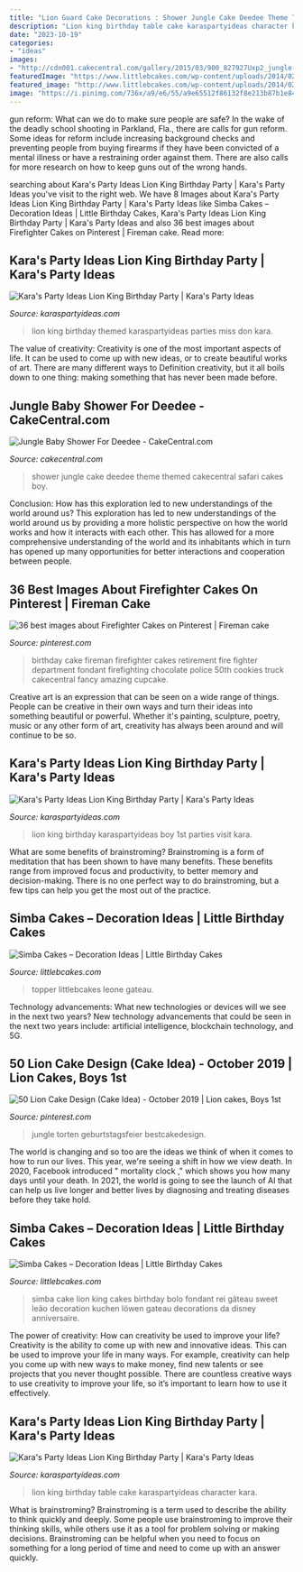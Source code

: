 ```yaml
---
title: "Lion Guard Cake Decorations : Shower Jungle Cake Deedee Theme Themed Cakecentral Safari Cakes Boy"
description: "Lion king birthday table cake karaspartyideas character kara"
date: "2023-10-19"
categories:
- "ideas"
images:
- "http://cdn001.cakecentral.com/gallery/2015/03/900_827927Uxp2_jungle-baby-shower-for-deedee.jpg"
featuredImage: "https://www.littlebcakes.com/wp-content/uploads/2014/02/Simba-Cakes-Pictures.jpg"
featured_image: "http://www.littlebcakes.com/wp-content/uploads/2014/02/Simba-Cake-768x1024.jpg"
image: "https://i.pinimg.com/736x/a9/e6/55/a9e65512f86132f8e213b87b1e84931c.jpg"
---
```



gun reform: What can we do to make sure people are safe?
In the wake of the deadly school shooting in Parkland, Fla., there are calls for gun reform. Some ideas for reform include increasing background checks and preventing people from buying firearms if they have been convicted of a mental illness or have a restraining order against them. There are also calls for more research on how to keep guns out of the wrong hands.

	

		
searching about Kara&#039;s Party Ideas Lion King Birthday Party | Kara&#039;s Party Ideas you've visit to the right web. We have 8 Images about Kara&#039;s Party Ideas Lion King Birthday Party | Kara&#039;s Party Ideas like Simba Cakes – Decoration Ideas | Little Birthday Cakes, Kara&#039;s Party Ideas Lion King Birthday Party | Kara&#039;s Party Ideas and also 36 best images about Firefighter Cakes on Pinterest | Fireman cake. Read more:
		
    
## Kara&#039;s Party Ideas Lion King Birthday Party | Kara&#039;s Party Ideas

<img loading=lazy src="https://karaspartyideas.com/wp-content/uploads/2018/04/Lion-King-Birthday-Party-via-Karas-Party-Ideas-KarasPartyIdeas.com12.jpeg" onerror="this.onerror=null;this.src='https://tse4.mm.bing.net/th?id=OIP.N2KhAtkdw0ineARLjjxx9gHaLH&amp;pid=15.1';" alt="Kara&#039;s Party Ideas Lion King Birthday Party | Kara&#039;s Party Ideas">

_Source: karaspartyideas.com_

>lion king birthday themed karaspartyideas parties miss don kara. 

	

The value of creativity:
Creativity is one of the most important aspects of life. It can be used to come up with new ideas, or to create beautiful works of art. There are many different ways to Definition creativity, but it all boils down to one thing: making something that has never been made before.

    
## Jungle Baby Shower For Deedee - CakeCentral.com

<img loading=lazy src="http://cdn001.cakecentral.com/gallery/2015/03/900_827927Uxp2_jungle-baby-shower-for-deedee.jpg" onerror="this.onerror=null;this.src='https://tse1.mm.bing.net/th?id=OIP.xXA6yE2QSzYcXnmtGKP3YAHaLJ&amp;pid=15.1';" alt="Jungle Baby Shower For Deedee - CakeCentral.com">

_Source: cakecentral.com_

>shower jungle cake deedee theme themed cakecentral safari cakes boy. 

	

Conclusion: How has this exploration led to new understandings of the world around us?
This exploration has led to new understandings of the world around us by providing a more holistic perspective on how the world works and how it interacts with each other. This has allowed for a more comprehensive understanding of the world and its inhabitants which in turn has opened up many opportunities for better interactions and cooperation between people.

    
## 36 Best Images About Firefighter Cakes On Pinterest | Fireman Cake

<img loading=lazy src="https://s-media-cache-ak0.pinimg.com/736x/38/17/15/3817158b9057a9232272f5b081104e7a.jpg" onerror="this.onerror=null;this.src='https://tse4.mm.bing.net/th?id=OIP.vtsMVzMyFoYHtMKxTxXr6AHaLE&amp;pid=15.1';" alt="36 best images about Firefighter Cakes on Pinterest | Fireman cake">

_Source: pinterest.com_

>birthday cake fireman firefighter cakes retirement fire fighter department fondant firefighting chocolate police 50th cookies truck cakecentral fancy amazing cupcake. 

	

Creative art is an expression that can be seen on a wide range of things. People can be creative in their own ways and turn their ideas into something beautiful or powerful. Whether it's painting, sculpture, poetry, music or any other form of art, creativity has always been around and will continue to be so.

    
## Kara&#039;s Party Ideas Lion King Birthday Party | Kara&#039;s Party Ideas

<img loading=lazy src="https://karaspartyideas.com/wp-content/uploads/2018/03/Lion-King-Birthday-Party-via-KarasPartyIdeas-KarasPartyIdeas.com_.png" onerror="this.onerror=null;this.src='https://tse1.mm.bing.net/th?id=OIP.r_BY5HrCZKQhMT6dUt5myAHaLH&amp;pid=15.1';" alt="Kara&#039;s Party Ideas Lion King Birthday Party | Kara&#039;s Party Ideas">

_Source: karaspartyideas.com_

>lion king birthday karaspartyideas boy 1st parties visit kara. 

	

What are some benefits of brainstroming?
Brainstroming is a form of meditation that has been shown to have many benefits. These benefits range from improved focus and productivity, to better memory and decision-making. There is no one perfect way to do brainstroming, but a few tips can help you get the most out of the practice.

    
## Simba Cakes – Decoration Ideas | Little Birthday Cakes

<img loading=lazy src="https://www.littlebcakes.com/wp-content/uploads/2014/02/Simba-Cakes-Pictures.jpg" onerror="this.onerror=null;this.src='https://tse3.mm.bing.net/th?id=OIP.d5SFHMKLBlBmVTrq_WDb0AHaHa&amp;pid=15.1';" alt="Simba Cakes – Decoration Ideas | Little Birthday Cakes">

_Source: littlebcakes.com_

>topper littlebcakes leone gateau. 

	

Technology advancements: What new technologies or devices will we see in the next two years?
New technology advancements that could be seen in the next two years include: artificial intelligence, blockchain technology, and 5G.

    
## 50 Lion Cake Design (Cake Idea) - October 2019 | Lion Cakes, Boys 1st

<img loading=lazy src="https://i.pinimg.com/736x/a9/e6/55/a9e65512f86132f8e213b87b1e84931c.jpg" onerror="this.onerror=null;this.src='https://tse3.mm.bing.net/th?id=OIP.L9Ka0FRRhKxWl3rOO1XmbQHaJQ&amp;pid=15.1';" alt="50 Lion Cake Design (Cake Idea) - October 2019 | Lion cakes, Boys 1st">

_Source: pinterest.com_

>jungle torten geburtstagsfeier bestcakedesign. 

	

The world is changing and so too are the ideas we think of when it comes to how to run our lives. This year, we're seeing a shift in how we view death. In 2020, Facebook introduced " mortality clock ," which shows you how many days until your death. In 2021, the world is going to see the launch of AI that can help us live longer and better lives by diagnosing and treating diseases before they take hold.

    
## Simba Cakes – Decoration Ideas | Little Birthday Cakes

<img loading=lazy src="http://www.littlebcakes.com/wp-content/uploads/2014/02/Simba-Cake-768x1024.jpg" onerror="this.onerror=null;this.src='https://tse2.mm.bing.net/th?id=OIP.FF8AJhIMF0ZCIcTrEP5dogHaJ4&amp;pid=15.1';" alt="Simba Cakes – Decoration Ideas | Little Birthday Cakes">

_Source: littlebcakes.com_

>simba cake lion king cakes birthday bolo fondant rei gâteau sweet leão decoration kuchen löwen gateau decorations da disney anniversaire. 

	

The power of creativity: How can creativity be used to improve your life?
Creativity is the ability to come up with new and innovative ideas. This can be used to improve your life in many ways. For example, creativity can help you come up with new ways to make money, find new talents or see projects that you never thought possible. There are countless creative ways to use creativity to improve your life, so it’s important to learn how to use it effectively.

    
## Kara&#039;s Party Ideas Lion King Birthday Party | Kara&#039;s Party Ideas

<img loading=lazy src="http://karaspartyideas.com/wp-content/uploads/2018/04/Lion-King-Birthday-Party-via-Karas-Party-Ideas-KarasPartyIdeas.com14.jpeg" onerror="this.onerror=null;this.src='https://tse1.mm.bing.net/th?id=OIP.kYqcPLwZRbXKffw1HP7IYgHaLH&amp;pid=15.1';" alt="Kara&#039;s Party Ideas Lion King Birthday Party | Kara&#039;s Party Ideas">

_Source: karaspartyideas.com_

>lion king birthday table cake karaspartyideas character kara. 

	

What is brainstroming?
Brainstroming is a term used to describe the ability to think quickly and deeply. Some people use brainstroming to improve their thinking skills, while others use it as a tool for problem solving or making decisions. Brainstroming can be helpful when you need to focus on something for a long period of time and need to come up with an answer quickly.

